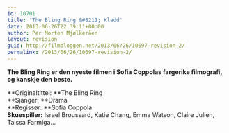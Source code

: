 ```yaml
---
id: 10701
title: 'The Bling Ring &#8211; Kladd'
date: 2013-06-26T22:39:11+00:00
author: Per Morten Mjølkeråen
layout: revision
guid: http://filmbloggen.net/2013/06/26/10697-revision-2/
permalink: /2013/06/26/10697-revision-2/
---
```

**The Bling Ring er den nyeste filmen i Sofia Coppolas fargerike filmografi, og kanskje den beste.** 

**Originaltittel: **The Bling Ring  
**Sjanger: **Drama  
**Regissør: **Sofia Coppola  
**Skuespiller:** Israel Broussard, Katie Chang, Emma Watson, Claire Julien, Taissa Farmiga&#8230;